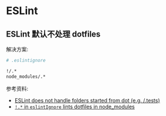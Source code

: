 # ESLint

## ESLint 默认不处理 dotfiles

解决方案:

```bash
# .eslintignore

!/.*
node_modules/.*
```

参考资料:

-   [ESLint does not handle folders started from dot (e.g. /.tests)](https://github.com/eslint/eslint/issues/8429)
-   [`!.*` in `eslintIgnore` lints dotfiles in node_modules](https://github.com/eslint/eslint/issues/9942#issuecomment-379347370)
